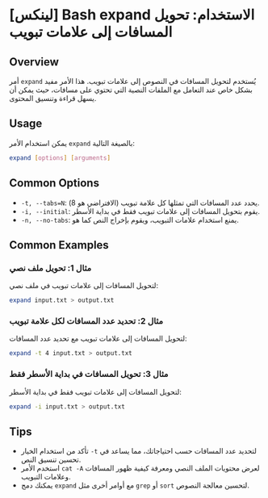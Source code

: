 # [لينكس] Bash expand الاستخدام: تحويل المسافات إلى علامات تبويب

## Overview
أمر `expand` يُستخدم لتحويل المسافات في النصوص إلى علامات تبويب. هذا الأمر مفيد بشكل خاص عند التعامل مع الملفات النصية التي تحتوي على مسافات، حيث يمكن أن يسهل قراءة وتنسيق المحتوى.

## Usage
يمكن استخدام الأمر `expand` بالصيغة التالية:

```bash
expand [options] [arguments]
```

## Common Options
- `-t, --tabs=N`: يحدد عدد المسافات التي تمثلها كل علامة تبويب (الافتراضي هو 8).
- `-i, --initial`: يقوم بتحويل المسافات إلى علامات تبويب فقط في بداية الأسطر.
- `-n, --no-tabs`: يمنع استخدام علامات التبويب، ويقوم بإخراج النص كما هو.

## Common Examples
### مثال 1: تحويل ملف نصي
لتحويل المسافات إلى علامات تبويب في ملف نصي:

```bash
expand input.txt > output.txt
```

### مثال 2: تحديد عدد المسافات لكل علامة تبويب
لتحويل المسافات إلى علامات تبويب مع تحديد عدد المسافات:

```bash
expand -t 4 input.txt > output.txt
```

### مثال 3: تحويل المسافات في بداية الأسطر فقط
لتحويل المسافات إلى علامات تبويب فقط في بداية الأسطر:

```bash
expand -i input.txt > output.txt
```

## Tips
- تأكد من استخدام الخيار `-t` لتحديد عدد المسافات حسب احتياجاتك، مما يساعد في تحسين تنسيق النص.
- استخدم الأمر `cat -A` لعرض محتويات الملف النصي ومعرفة كيفية ظهور المسافات وعلامات التبويب.
- يمكنك دمج `expand` مع أوامر أخرى مثل `grep` أو `sort` لتحسين معالجة النصوص.